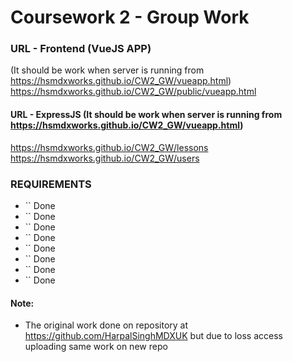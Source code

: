 # Coursework 2 - Group Work

### URL - Frontend (VueJS APP)
(It should be work when server is running from https://hsmdxworks.github.io/CW2_GW/vueapp.html)
https://hsmdxworks.github.io/CW2_GW/public/vueapp.html

#### URL - ExpressJS (It should be work when server is running from https://hsmdxworks.github.io/CW2_GW/vueapp.html)
https://hsmdxworks.github.io/CW2_GW/lessons
https://hsmdxworks.github.io/CW2_GW/users

### REQUIREMENTS
- `` Done
- `` Done
- `` Done
- `` Done
- `` Done
- `` Done
- `` Done
- `` Done 
 




#### Note:
- The original work done on repository at https://github.com/HarpalSinghMDXUK but due to loss access uploading same work on new repo